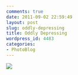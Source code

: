 ```yaml
---
comments: true
date: 2011-09-02 22:59:49
layout: post
slug: oddly-depressing
title: Oddly Depressing
wordpress_id: 4483
categories:
- PhotoBlog
---
```


![](http://ryanfitzer.com/main/wp-content/uploads/2011/09/Photo-950x709.jpg)
